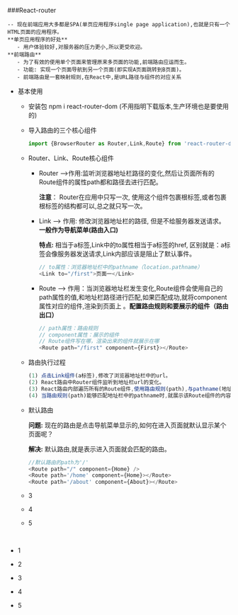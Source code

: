 ###React-router

```JS
-- 现在前端应用大多都是SPA(单页应用程序single page application),也就是只有一个HTML页面的应用程序。
**单页应用程序的好处**
   - 用户体验较好,对服务器的压力更小,所以更受欢迎。
**前端路由**
   - 为了有效的使用单个页面来管理原来多页面的功能,前端路由应运而生。
   - 功能: 实现一个页面导航到另一个页面(即实现A页面跳转到B页面)。
   - 前端路由是一套映射规则,在React中,是URL路径与组件的对应关系
```

- 基本使用

  - 安装包  npm i react-router-dom  (不用指明下载版本,生产环境也是要使用的)

  - 导入路由的三个核心组件

    ```js
    import {BrowserRouter as Router,Link,Route} from 'react-router-dom'
    ```

  - Router、Link、Route核心组件

    - Router -->作用:监听浏览器地址栏路径的变化,然后让页面所有的Route组件的属性path都和路径去进行匹配。

      **注意**： Router在应用中只写一次, 使用这个组件包裹根标签,或者包裹根标签的结构都可以,总之就只写一次。

    - Link --> 作用: 修改浏览器地址栏的路径, 但是不给服务器发送请求。**一般作为导航菜单(路由入口)** 

       **特点:** 相当于a标签,Link中的to属性相当于a标签的href, 区别就是：a标签会像服务器发送请求,Link内部应该是阻止了默认事件。

      ```js
      // to属性：浏览器地址栏中的pathname（location.pathname） 
      <Link to="/first">页面一</Link> 
      ```

    - Route --> 作用：当浏览器地址栏发生变化,Route组件会使用自己的path属性的值,和地址栏路径进行匹配,如果匹配成功,就将component属性对应的组件,渲染到页面上 。**配置路由规则和要展示的组件（路由出口）** 

        ```js
      // path属性：路由规则 
      // component属性：展示的组件  
      // Route组件写在哪，渲染出来的组件就展示在哪 
      <Route path="/first" component={First}></Route> 
        ```

  - 路由执行过程

    ```js
    (1) 点击Link组件(a标签),修改了浏览器地址栏中的url。
    (2) React路由中Router组件监听到地址栏url的变化。
    (3) React路由内部遍历所有的Route组件,使用路由规则(path),与pathname(地址栏地址)进行匹配。
    (4) 当路由规则(path)能够匹配地址栏中的pathname时,就展示该Route组件的内容。
    ```

  - 默认路由

     **问题:** 现在的路由是点击导航菜单显示的,如何在进入页面就默认显示某个页面呢？

     **解决:** 默认路由,就是表示进入页面就会匹配的路由。

    ```js
    //默认路由的path为'/'
    <Route path="/" component={Home} /> 
    <Route path='/home' component={Home}></Route>
    <Route path='/about' component={About}></Route>
    ```

  - 3

  - 4

  - 5

    ​

- 1

- 2

- 3

- 4

- 5